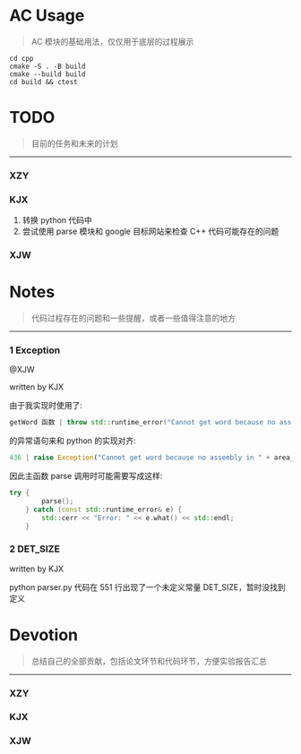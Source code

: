 # AC Usage
> AC 模块的基础用法，仅仅用于底层的过程展示
```shell
cd cpp
cmake -S . -B build
cmake --build build
cd build && ctest
```

# TODO
> 目前的任务和未来的计划
---

### XZY

### KJX

1. 转换 python 代码中
2. 尝试使用 parse 模块和 google 目标网站来检查 C++ 代码可能存在的问题

### XJW



# Notes
> 代码过程存在的问题和一些提醒，或者一些值得注意的地方
---

### 1 Exception
@XJW

written by KJX

由于我实现时使用了:
```c++
getWord 函数 | throw std::runtime_error("Cannot get word because no assembly in " + area_name);
```
的异常语句来和 python 的实现对齐:
```py
436 | raise Exception("Cannot get word because no assembly in " + area_name)
```
因此主函数 parse 调用时可能需要写成这样:
```c++
try {
        parse();
    } catch (const std::runtime_error& e) {
        std::cerr << "Error: " << e.what() << std::endl;
    }
```

### 2 DET_SIZE
written by KJX

python parser.py 代码在 551 行出现了一个未定义常量 DET_SIZE，暂时没找到定义

# Devotion
> 总结自己的全部贡献，包括论文环节和代码环节，方便实验报告汇总
---

### XZY

### KJX

### XJW

